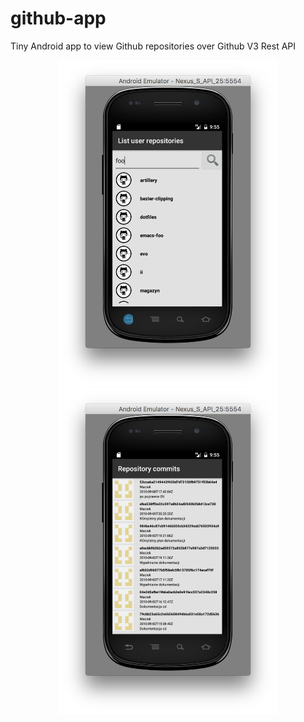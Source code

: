 # github-app
Tiny Android app to view Github repositories over Github V3 Rest API

<p align="center">
  <img src="images/Capture2.png" width="350"/>
  <img src="images/Capture1.png" width="350"/>
</p>
